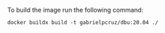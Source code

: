 To build the image run the following command:

```` 
docker buildx build -t gabrielpcruz/dbu:20.04 ./
````